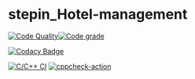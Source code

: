 # stepin_Hotel-management

[![Code Quality](https://www.code-inspector.com/project/27642/score/svg)](https://www.code-inspector.com)[![Code grade](https://www.code-inspector.com/project/27642/status/svg)](https://www.code-inspector.com)

[![Codacy Badge](https://app.codacy.com/project/badge/Grade/27e2bb009be444c88d3e5fc04ccd82d0)](https://www.codacy.com/gh/soumya1349/stepin_Hotel-management/dashboard?utm_source=github.com&amp;utm_medium=referral&amp;utm_content=soumya1349/stepin_Hotel-management&amp;utm_campaign=Badge_Grade)

[![C/C++ CI](https://github.com/soumya1349/stepin_Hotel-management/actions/workflows/c-build.yml/badge.svg)](https://github.com/soumya1349/stepin_Hotel-management/actions/workflows/c-build.yml)
[![cppcheck-action](https://github.com/soumya1349/stepin_Hotel-management/actions/workflows/cppcheck.yml/badge.svg)](https://github.com/soumya1349/stepin_Hotel-management/actions/workflows/cppcheck.yml)
